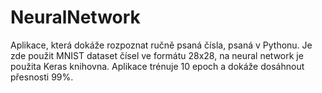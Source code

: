 # NeuralNetwork
Aplikace, která dokáže rozpoznat ručně psaná čísla, psaná v Pythonu. Je zde použit MNIST dataset čísel ve formátu 28x28, na neural network je použita Keras knihovna. Aplikace trénuje 10 epoch a dokáže dosáhnout přesnosti 99%.
